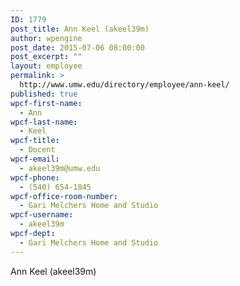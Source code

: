 ```yaml
---
ID: 1779
post_title: Ann Keel (akeel39m)
author: wpengine
post_date: 2015-07-06 08:00:00
post_excerpt: ""
layout: employee
permalink: >
  http://www.umw.edu/directory/employee/ann-keel/
published: true
wpcf-first-name:
  - Ann
wpcf-last-name:
  - Keel
wpcf-title:
  - Docent
wpcf-email:
  - akeel39m@umw.edu
wpcf-phone:
  - (540) 654-1845
wpcf-office-room-number:
  - Gari Melchers Home and Studio
wpcf-username:
  - akeel39m
wpcf-dept:
  - Gari Melchers Home and Studio
---
```

Ann Keel (akeel39m)